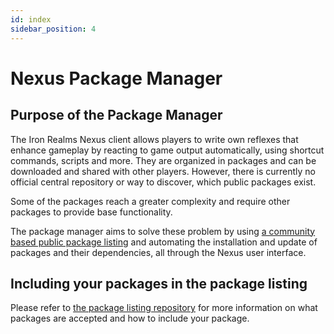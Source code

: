 ```yaml
---
id: index
sidebar_position: 4
---
```

# Nexus Package Manager #

## Purpose of the Package Manager ##

The Iron Realms Nexus client allows players to write own reflexes that enhance gameplay by reacting to game output automatically, using shortcut commands, scripts and more. They are organized in packages and can be downloaded and shared with other players. However, there is currently no official central repository or way to discover, which public packages exist.

Some of the packages reach a greater complexity and require other packages to provide base functionality.

The package manager aims to solve these problem by using [a community based public package listing](https://keneanung.github.io/nexus-package-repository/) and automating the installation and update of packages and their dependencies, all through the Nexus user interface.

## Including your packages in the package listing ##

Please refer to [the package listing repository](https://github.com/keneanung/nexus-package-repository) for more information on what packages are accepted and how to include your package.
